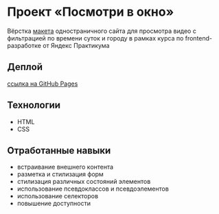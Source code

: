 # Проект «Посмотри в окно»  

Вёрстка [макета](https://www.figma.com/design/QHcvX1RsUI89CulRB7HLk6/%234-Посмотри-в-окно?node-id=0-1&t=LF5IqhbEKgXK93LW-0) одностраничного сайта для просмотра видео с фильтрацией по времени суток и городу в рамках курса по frontend-разработке от Яндекс Практикума


## Деплой  
[ссылка на GitHub Pages](https://beschetnova.github.io/posmotri_v_okno/)  

## Технологии
* HTML
* CSS

## Отработанные навыки
* встраивание внешнего контента
* разметка и стилизация форм
* стилизация различных состояний элементов
* использование псевдоклассов и псевдоэлементов
* использование селекторов
* повышение доступности







